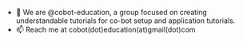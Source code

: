 - 👋 We are @cobot-education, a group focused on creating understandable tutorials for co-bot setup and application tutorials.
- 📫 Reach me at cobot(dot)education(at)gmail(dot)com

<!---
cobot-education/cobot-education is a ✨ special ✨ repository because its `README.md` (this file) appears on your GitHub profile.
You can click the Preview link to take a look at your changes.
--->
